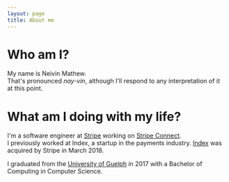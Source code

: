 ```yaml
---
layout: page
title: About me
---
```


# Who am I?
My name is Neivin Mathew.<br/>
That's pronounced *nay-vin*, although I'll respond to any interpretation of it at this point.

# What am I doing with my life?
I'm a software engineer at [Stripe][0] working on [Stripe Connect][1]. <br/>
I previously worked at Index, a startup in the payments industry. [Index][2] was acquired by Stripe in March 2018.

I graduated from the [University of Guelph][3] in 2017 with a Bachelor of Computing in Computer Science.




[0]: https://www.stripe.com
[1]: https://www.stripe.com/connect
[2]: https://www.index.com
[3]: https://www.uoguelph.ca